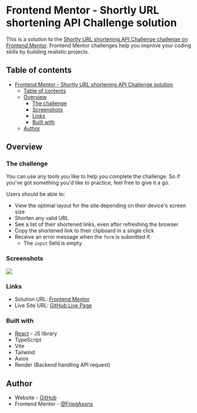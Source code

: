 # Frontend Mentor - Shortly URL shortening API Challenge solution

This is a solution to the [Shortly URL shortening API Challenge challenge on Frontend Mentor](https://www.frontendmentor.io/challenges/url-shortening-api-landing-page-2ce3ob-G). Frontend Mentor challenges help you improve your coding skills by building realistic projects.

## Table of contents

- [Frontend Mentor - Shortly URL shortening API Challenge solution](#frontend-mentor---shortly-url-shortening-api-challenge-solution)
  - [Table of contents](#table-of-contents)
  - [Overview](#overview)
    - [The challenge](#the-challenge)
    - [Screenshots](#screenshots)
    - [Links](#links)
    - [Built with](#built-with)
  - [Author](#author)

## Overview

### The challenge

You can use any tools you like to help you complete the challenge. So if you've got something you'd like to practice, feel free to give it a go.

Users should be able to:

- View the optimal layout for the site depending on their device's screen size
- Shorten any valid URL
- See a list of their shortened links, even after refreshing the browser
- Copy the shortened link to their clipboard in a single click
- Receive an error message when the `form` is submitted if:
  - The `input` field is empty

### Screenshots

![](./screenshot.jpg)

### Links

- Solution URL: [Frontend Mentor](https://www.frontendmentor.io/solutions/url-shortening-api-landing-page-solution-roxtwOcsfc)
- Live Site URL: [GitHub Live Page](https://friedaxons.github.io/url-shortening-api-landing-page/)

### Built with

- [React](https://reactjs.org/) - JS library
- TypeScript
- Vite
- Tailwind
- Axios
- Render (Backend handling API request)

## Author

- Website - [GitHub](https://github.com/FriedAxons)
- Frontend Mentor - [@FriedAxons](https://www.frontendmentor.io/profile/FriedAxons)
